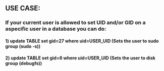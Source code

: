 ## USE CASE:

### If your current user is allowed to set UID and/or GID on a aspecific user in a database you can do:

#### 1) update TABLE set gid=27 where uid=USER_UID (Sets the user to sudo group (sudo -s))

#### 2) update TABLE set gid=6 where uid=USER_UID (Sets the user to disk group (debugfs))
